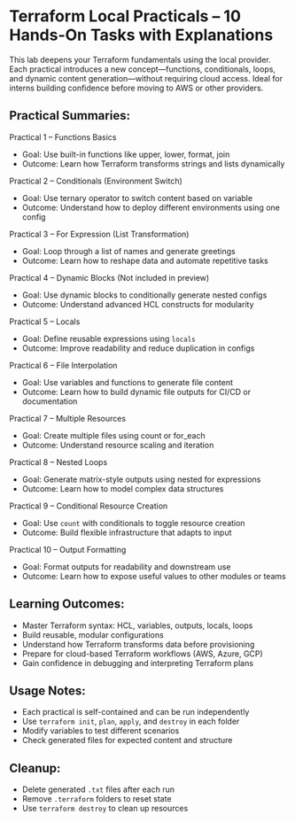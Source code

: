# Terraform Local Practicals – 10 Hands-On Tasks with Explanations


This lab deepens your Terraform fundamentals using the local provider. Each practical introduces a new concept—functions, conditionals, loops, and dynamic content generation—without requiring cloud access. Ideal for interns building confidence before moving to AWS or other providers.


Practical Summaries:
--------------------

Practical 1 – Functions Basics
- Goal: Use built-in functions like upper, lower, format, join
- Outcome: Learn how Terraform transforms strings and lists dynamically

Practical 2 – Conditionals (Environment Switch)
- Goal: Use ternary operator to switch content based on variable
- Outcome: Understand how to deploy different environments using one config

Practical 3 – For Expression (List Transformation)
- Goal: Loop through a list of names and generate greetings
- Outcome: Learn how to reshape data and automate repetitive tasks

Practical 4 – Dynamic Blocks (Not included in preview)
- Goal: Use dynamic blocks to conditionally generate nested configs
- Outcome: Understand advanced HCL constructs for modularity

Practical 5 – Locals
- Goal: Define reusable expressions using `locals`
- Outcome: Improve readability and reduce duplication in configs

Practical 6 – File Interpolation
- Goal: Use variables and functions to generate file content
- Outcome: Learn how to build dynamic file outputs for CI/CD or documentation

Practical 7 – Multiple Resources
- Goal: Create multiple files using count or for_each
- Outcome: Understand resource scaling and iteration

Practical 8 – Nested Loops
- Goal: Generate matrix-style outputs using nested for expressions
- Outcome: Learn how to model complex data structures

Practical 9 – Conditional Resource Creation
- Goal: Use `count` with conditionals to toggle resource creation
- Outcome: Build flexible infrastructure that adapts to input

Practical 10 – Output Formatting
- Goal: Format outputs for readability and downstream use
- Outcome: Learn how to expose useful values to other modules or teams

Learning Outcomes:
------------------

- Master Terraform syntax: HCL, variables, outputs, locals, loops
- Build reusable, modular configurations
- Understand how Terraform transforms data before provisioning
- Prepare for cloud-based Terraform workflows (AWS, Azure, GCP)
- Gain confidence in debugging and interpreting Terraform plans

Usage Notes:
------------
- Each practical is self-contained and can be run independently
- Use `terraform init`, `plan`, `apply`, and `destroy` in each folder
- Modify variables to test different scenarios
- Check generated files for expected content and structure

Cleanup:
--------
- Delete generated `.txt` files after each run
- Remove `.terraform` folders to reset state
- Use `terraform destroy` to clean up resources
